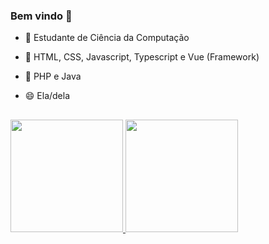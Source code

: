 ### Bem vindo 👋

- 🔭 Estudante de Ciência da Computação  
- 🌱 HTML, CSS, Javascript, Typescript e Vue (Framework)
- 👯 PHP e Java
- 😄 Ela/dela

  ##
 
<div>
<a href="https://github.com/myoui01">
<img height="180em" src="https://github-readme-stats.vercel.app/api/top-langs/?username=myoui01&layout=compact&langs_count=7&theme=gotham"/>
<img height="180em" src="https://github-readme-stats.vercel.app/api?username=myoui01&show_icons=true&theme=gotham&include_all_commits=true&count_private=true"/>
</div>
  
<br>
  
